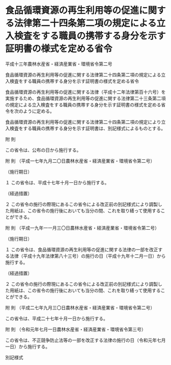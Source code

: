 # 食品循環資源の再生利用等の促進に関する法律第二十四条第二項の規定による立入検査をする職員の携帯する身分を示す証明書の様式を定める省令

平成十三年農林水産省・経済産業省・環境省令第二号

食品循環資源の再生利用等の促進に関する法律第二十四条第二項の規定による立入検査をする職員の携帯する身分を示す証明書の様式を定める省令

食品循環資源の再生利用等の促進に関する法律（平成十二年法律第百十六号）を実施するため、食品循環資源の再生利用等の促進に関する法律第二十三条第二項の規定による立入検査をする職員の携帯する身分を示す証明書の様式を定める省令を次のように定める。

食品循環資源の再生利用等の促進に関する法律第二十四条第二項の規定により立入検査をする職員の携帯する身分を示す証明書は、別記様式によるものとする。

附 則

この省令は、公布の日から施行する。

附 則 （平成一七年九月二〇日農林水産省・経済産業省・環境省令第二号）

（施行期日）

１ この省令は、平成十七年十月一日から施行する。

（経過措置）

２ この省令の施行の際現にあるこの省令による改正前の別記様式により調製した用紙は、この省令の施行後においても当分の間、これを取り繕って使用することができる。

附 則 （平成一九年一一月三〇日農林水産省・経済産業省・環境省令第二号）

（施行期日）

１ この省令は、食品循環資源の再生利用等の促進に関する法律の一部を改正する法律（平成十九年法律第八十三号）の施行の日（平成十九年十二月一日）から施行する。

（経過措置）

２ この省令の施行の際現にあるこの省令による改正前の別記様式により調製した用紙は、この省令の施行後においても当分の間、これを取り繕って使用することができる。

附 則 （平成二七年九月三〇日農林水産省・経済産業省・環境省令第二号）

この省令は、平成二十七年十月一日から施行する。

附 則 （令和元年七月一日農林水産省・経済産業省・環境省令第三号）

この省令は、不正競争防止法等の一部を改正する法律の施行の日（令和元年七月一日）から施行する。

別記様式

[](/./pict/H13F17003002002_1908261808_001.pdf)
